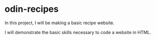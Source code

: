 # odin-recipes

In this project, I will be making a basic recipe website.

I will demonstrate the basic skills necessary to code
a website in HTML.